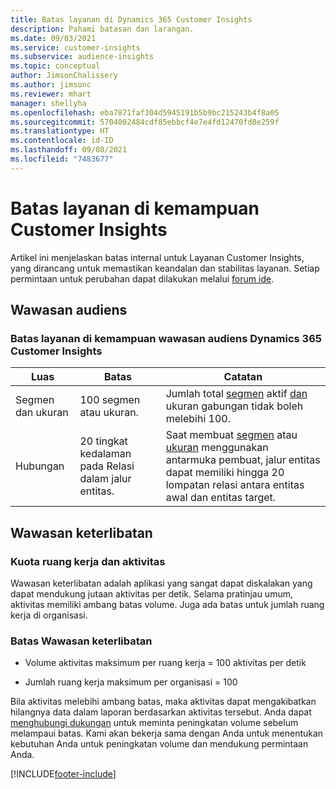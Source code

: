 ```yaml
---
title: Batas layanan di Dynamics 365 Customer Insights
description: Pahami batasan dan larangan.
ms.date: 09/03/2021
ms.service: customer-insights
ms.subservice: audience-insights
ms.topic: conceptual
author: JimsonChalissery
ms.author: jimsonc
ms.reviewer: mhart
manager: shellyha
ms.openlocfilehash: eba7871faf304d5945191b5b9bc215243b4f8a05
ms.sourcegitcommit: 5704002484cdf85ebbcf4e7e4fd12470fd8e259f
ms.translationtype: HT
ms.contentlocale: id-ID
ms.lasthandoff: 09/08/2021
ms.locfileid: "7483677"
---
```

# <a name="service-limits-in-customer-insights-capabilities"></a>Batas layanan di kemampuan Customer Insights

Artikel ini menjelaskan batas internal untuk Layanan Customer Insights, yang dirancang untuk memastikan keandalan dan stabilitas layanan. Setiap permintaan untuk perubahan dapat dilakukan melalui [forum ide](https://go.microsoft.com/fwlink/?linkid=2074172). 

## <a name="audience-insights"></a>Wawasan audiens

### <a name="service-limits-in-dynamics-365-customer-insights-audience-insights-capability"></a>Batas layanan di kemampuan wawasan audiens Dynamics 365 Customer Insights

| Luas  | Batas  | Catatan |
|-------------|---------------------------------------------------------------------|---------------------------------------------------------------------|
| Segmen dan ukuran | 100 segmen atau ukuran. | Jumlah total [segmen](audience-insights/segments.md) aktif [dan](audience-insights/measures.md) ukuran gabungan tidak boleh melebihi 100.  |
| Hubungan | 20 tingkat kedalaman pada Relasi dalam jalur entitas. | Saat membuat [segmen](audience-insights/segments.md) atau [ukuran](audience-insights/measures.md) menggunakan antarmuka pembuat, jalur entitas dapat memiliki hingga 20 lompatan relasi antara entitas awal dan entitas target.  |


## <a name="engagement-insights"></a>Wawasan keterlibatan

### <a name="workspace-and-event-quotas"></a>Kuota ruang kerja dan aktivitas

Wawasan keterlibatan adalah aplikasi yang sangat dapat diskalakan yang dapat mendukung jutaan aktivitas per detik. Selama pratinjau umum, aktivitas memiliki ambang batas volume. Juga ada batas untuk jumlah ruang kerja di organisasi.

### <a name="engagement-insights-limits"></a>Batas Wawasan keterlibatan

- Volume aktivitas maksimum per ruang kerja = 100 aktivitas per detik

- Jumlah ruang kerja maksimum per organisasi = 100

Bila aktivitas melebihi ambang batas, maka aktivitas dapat mengakibatkan hilangnya data dalam laporan berdasarkan aktivitas tersebut. Anda dapat [menghubungi dukungan](https://go.microsoft.com/fwlink/?linkid=2145734) untuk meminta peningkatan volume sebelum melampaui batas. Kami akan bekerja sama dengan Anda untuk menentukan kebutuhan Anda untuk peningkatan volume dan mendukung permintaan Anda.


[!INCLUDE[footer-include](includes/footer-banner.md)]
